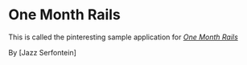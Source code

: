 # One Month Rails

This is called the pinteresting sample application for 
[*One Month Rails*](http://onemonthrails.com)

By [Jazz Serfontein]